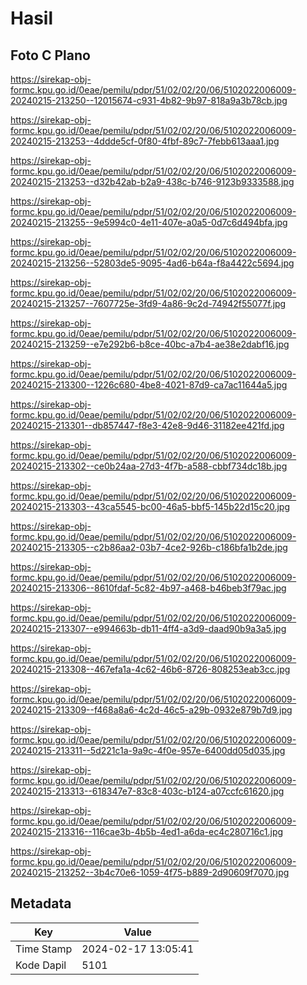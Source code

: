 # Hasil

## Foto C Plano

https://sirekap-obj-formc.kpu.go.id/0eae/pemilu/pdpr/51/02/02/20/06/5102022006009-20240215-213250--12015674-c931-4b82-9b97-818a9a3b78cb.jpg

https://sirekap-obj-formc.kpu.go.id/0eae/pemilu/pdpr/51/02/02/20/06/5102022006009-20240215-213253--4ddde5cf-0f80-4fbf-89c7-7febb613aaa1.jpg

https://sirekap-obj-formc.kpu.go.id/0eae/pemilu/pdpr/51/02/02/20/06/5102022006009-20240215-213253--d32b42ab-b2a9-438c-b746-9123b9333588.jpg

https://sirekap-obj-formc.kpu.go.id/0eae/pemilu/pdpr/51/02/02/20/06/5102022006009-20240215-213255--9e5994c0-4e11-407e-a0a5-0d7c6d494bfa.jpg

https://sirekap-obj-formc.kpu.go.id/0eae/pemilu/pdpr/51/02/02/20/06/5102022006009-20240215-213256--52803de5-9095-4ad6-b64a-f8a4422c5694.jpg

https://sirekap-obj-formc.kpu.go.id/0eae/pemilu/pdpr/51/02/02/20/06/5102022006009-20240215-213257--7607725e-3fd9-4a86-9c2d-74942f55077f.jpg

https://sirekap-obj-formc.kpu.go.id/0eae/pemilu/pdpr/51/02/02/20/06/5102022006009-20240215-213259--e7e292b6-b8ce-40bc-a7b4-ae38e2dabf16.jpg

https://sirekap-obj-formc.kpu.go.id/0eae/pemilu/pdpr/51/02/02/20/06/5102022006009-20240215-213300--1226c680-4be8-4021-87d9-ca7ac11644a5.jpg

https://sirekap-obj-formc.kpu.go.id/0eae/pemilu/pdpr/51/02/02/20/06/5102022006009-20240215-213301--db857447-f8e3-42e8-9d46-31182ee421fd.jpg

https://sirekap-obj-formc.kpu.go.id/0eae/pemilu/pdpr/51/02/02/20/06/5102022006009-20240215-213302--ce0b24aa-27d3-4f7b-a588-cbbf734dc18b.jpg

https://sirekap-obj-formc.kpu.go.id/0eae/pemilu/pdpr/51/02/02/20/06/5102022006009-20240215-213303--43ca5545-bc00-46a5-bbf5-145b22d15c20.jpg

https://sirekap-obj-formc.kpu.go.id/0eae/pemilu/pdpr/51/02/02/20/06/5102022006009-20240215-213305--c2b86aa2-03b7-4ce2-926b-c186bfa1b2de.jpg

https://sirekap-obj-formc.kpu.go.id/0eae/pemilu/pdpr/51/02/02/20/06/5102022006009-20240215-213306--8610fdaf-5c82-4b97-a468-b46beb3f79ac.jpg

https://sirekap-obj-formc.kpu.go.id/0eae/pemilu/pdpr/51/02/02/20/06/5102022006009-20240215-213307--e994663b-db11-4ff4-a3d9-daad90b9a3a5.jpg

https://sirekap-obj-formc.kpu.go.id/0eae/pemilu/pdpr/51/02/02/20/06/5102022006009-20240215-213308--467efa1a-4c62-46b6-8726-808253eab3cc.jpg

https://sirekap-obj-formc.kpu.go.id/0eae/pemilu/pdpr/51/02/02/20/06/5102022006009-20240215-213309--f468a8a6-4c2d-46c5-a29b-0932e879b7d9.jpg

https://sirekap-obj-formc.kpu.go.id/0eae/pemilu/pdpr/51/02/02/20/06/5102022006009-20240215-213311--5d221c1a-9a9c-4f0e-957e-6400dd05d035.jpg

https://sirekap-obj-formc.kpu.go.id/0eae/pemilu/pdpr/51/02/02/20/06/5102022006009-20240215-213313--618347e7-83c8-403c-b124-a07ccfc61620.jpg

https://sirekap-obj-formc.kpu.go.id/0eae/pemilu/pdpr/51/02/02/20/06/5102022006009-20240215-213316--116cae3b-4b5b-4ed1-a6da-ec4c280716c1.jpg

https://sirekap-obj-formc.kpu.go.id/0eae/pemilu/pdpr/51/02/02/20/06/5102022006009-20240215-213252--3b4c70e6-1059-4f75-b889-2d90609f7070.jpg


## Metadata

| Key        | Value               |
| ---------- | ------------------- |
| Time Stamp | 2024-02-17 13:05:41 |
| Kode Dapil | 5101                |



